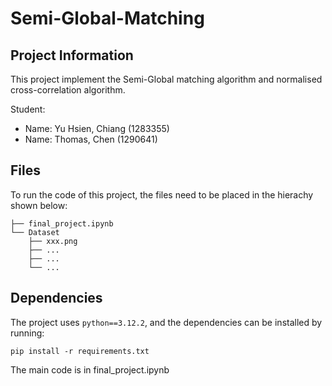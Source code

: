# Semi-Global-Matching
## Project Information
This project implement the Semi-Global matching algorithm and normalised cross-correlation algorithm.

Student:
- Name: Yu Hsien, Chiang (1283355)
- Name: Thomas, Chen (1290641)

## Files
To run the code of this project, the files need to be placed in the hierachy shown below:
```
├── final_project.ipynb
└── Dataset
    ├── xxx.png
    ├── ...
    ├── ...
    └── ...
```
## Dependencies
The project uses `python==3.12.2`, and the dependencies can be installed by running:
```
pip install -r requirements.txt
```
The main code is in final_project.ipynb
